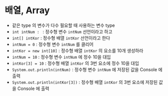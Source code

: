 # 배열, Array
* 같은 type 의 변수가 다수 필요할 때 사용하는 변수 type
* ```int intNum : ``` : 정수형 변수 ```intNum``` 선언이라고 하고
* ```int[] intKor``` : 정수형 배열 ```intKor``` 선언이라고 한다
* ```intNum = 0``` : 정수형 변수 ```intNum``` 를 클리어
* ```intKor = new int[10]``` : 정수형 배열 ```intKor``` 의 요소를 10개 생성하라
* ```intNum = 10``` : 정수형 변수 ```intNum``` 에 정수 10을 대입
* ```intKor[3] = 10``` : 정수형 배열 ```intKor``` 의 3번 요소에 정수 10을 대입
* ```System.out.println(intNum)``` : 정수형 변수 ```intNum``` 에 저장된 값을 Console 에 출력
* ```System.out.println(intKor[3])``` : 정수형 배열 ```intKor``` 의 3번 요소에 저장된 값을 Console 에 출력